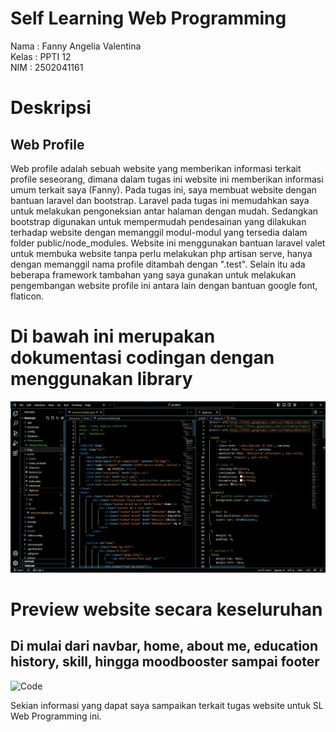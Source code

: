 # Self Learning Web Programming

Nama  : Fanny Angelia Valentina <br>
Kelas : PPTI 12 <br>
NIM   : 2502041161 <br>

# Deskripsi 
## Web Profile

Web profile adalah sebuah website yang memberikan informasi terkait profile seseorang, dimana dalam tugas ini website ini memberikan informasi umum terkait saya (Fanny). Pada tugas ini, saya membuat website dengan bantuan laravel dan bootstrap. Laravel pada tugas ini memudahkan saya untuk melakukan pengoneksian antar halaman dengan mudah. Sedangkan bootstrap digunakan untuk mempermudah pendesainan yang dilakukan terhadap website dengan memanggil modul-modul yang tersedia dalam folder public/node_modules. Website ini menggunakan bantuan laravel valet untuk membuka website tanpa perlu melakukan php artisan serve, hanya dengan memanggil nama profile ditambah dengan ".test". Selain itu ada beberapa framework tambahan yang saya gunakan untuk melakukan pengembangan website profile ini antara lain dengan bantuan google font, flaticon. 

# Di bawah ini merupakan dokumentasi codingan dengan menggunakan library
![Code](https://github.com/fnynglv/Profile_SL/blob/main/Dokumentasi/Codingan.png)

# Preview website secara keseluruhan
## Di mulai dari navbar, home, about me, education history, skill, hingga moodbooster sampai footer
![Code](https://github.com/fnynglv/Profile_SL/blob/main/Dokumentasi/Webprofile.png)

Sekian informasi yang dapat saya sampaikan terkait tugas website untuk SL Web Programming ini. 
